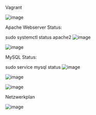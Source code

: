Vagrant

![image](https://github.com/norawrld/M300-Services/assets/87812697/93e2733c-9ab4-4929-b6fd-5fee52643aa1)

Apache Webserver Status:

sudo systemctl status apache2
![image](https://github.com/norawrld/M300-Services/assets/87812697/19d7990d-a642-4dfa-8eed-7282450ac9be)

![image](https://github.com/norawrld/M300-Services/assets/87812697/9d521910-bdf4-4144-a931-00d8f58bf545)


MySQL Status:

sudo service mysql status
![image](https://github.com/norawrld/M300-Services/assets/87812697/2ede414d-3897-4338-92de-8aafb4f1a2cc)


![image](https://github.com/norawrld/M300-Services/assets/87812697/501c7300-75f0-440c-91c7-e68c6810bea3)

![image](https://github.com/norawrld/M300-Services/assets/87812697/809e4b62-6c70-4204-a311-53a045de3b59)

Netzwerkplan

![image](https://github.com/norawrld/M300-Services/assets/87812697/0f826a03-0c79-4102-a448-c75a5daf78ba)

